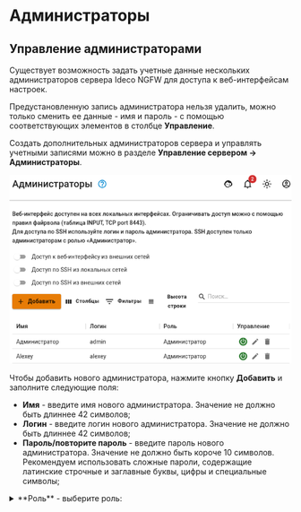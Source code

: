 # Администраторы

## Управление администраторами

Существует возможность задать учетные данные нескольких администраторов сервера Ideco NGFW для доступа к веб-интерфейсам настроек.

Предустановленную запись администратора нельзя удалить, можно только сменить ее данные - имя и пароль - с помощью соответствующих элементов в столбце **Управление**.

Создать дополнительных администраторов сервера и управлять учетными записями можно в разделе **Управление сервером -> Администраторы**.

![](/.gitbook/assets/admins.png)

Чтобы добавить нового администратора, нажмите кнопку **Добавить** и заполните следующие поля:

* **Имя** - введите имя нового администратора. Значение не должно быть длиннее 42 символов;
* **Логин** - введите логин нового администратора. Значение не должно быть длиннее 42 символов;
* **Пароль/повторите пароль** - введите пароль нового администратора. Значение не должно быть короче 10 символов. Рекомендуем использовать сложные пароли, содержащие латинские строчные и заглавные буквы, цифры и специальные символы;

<details>
<summary>**Роль** - выберите роль:</summary>

  * **Администратор** - получает полный доступ к настройке NGFW;
  * **Только просмотр** - администратор не сможет производить никаких настроек в веб-интерфейсе, так как при попытке внесения изменений будет появляться окно с ошибкой **Доступ запрещен**;
  * **Просмотр отчетов** - администратору будет доступна часть раздела [Отчеты и журналы](/settings/reports/README.md), а именно Трафик, Журнал событий, Журнал веб-доступа, События безопасности и Журнал авторизации;
  * **Создание отчетов** - администратору будет доступна часть раздела [Отчеты и журналы](/settings/reports/README.md), а именно Трафик, Журнал событий, Журнал веб-доступа, События безопасности, Журнал авторизации и Конструктор отчетов.

## Доступ к веб-интерфейсу из внешней сети и удаленный доступ по SSH

* Для включения доступа из внешней сети переключите ползунок в положение **Включен** около пункта **Доступ к веб-интерфейсу из внешней сети**. Эта функция помогает заниматься администрированием Ideco NGFW удаленно;
* Для включения доступа к серверу по SSH из локальной или внешних сетей переключите ползунок в положение **Включен** около соответствующих пунктов (не рекомендуется). Доступ осуществляется по 22 TCP-порту. Попытки подбора паролей блокируются автоматически. Используйте команду **ideco-local-menu --debug** для запуска меню.

![](/.gitbook/assets/remotessh.png)

Подробнее о настройке подключения к веб-интерфейсу при удаленном доступе смотрите в статье [Удаленный доступ для управления сервером](/recipes/popular-recipes/remote-access-for-server-management.md).

## Восстановление пароля администратора

Подробнее о восстановлении пароля администратора смотрите в статье по [ссылке](/recipes/popular-recipes/restore-access-to-ideco-utm.md).
